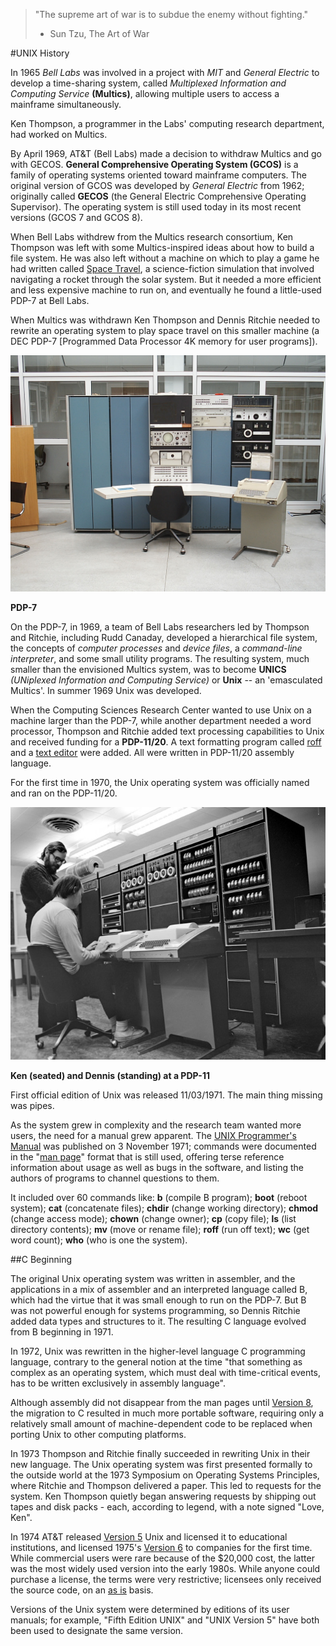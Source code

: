 > "The supreme art of war is to subdue the enemy without fighting." 
>
> - Sun Tzu, The Art of War

#UNIX History

In 1965 *Bell Labs* was involved in a project with *MIT* and 
*General Electric* to develop a time-sharing system, called 
*Multiplexed Information and Computing Service* **(Multics)**, 
allowing multiple users to access a mainframe simultaneously.

Ken Thompson, a programmer in the Labs' computing research department, 
had worked on Multics. 

By April 1969, AT&T (Bell Labs) made a decision to withdraw Multics 
and go with GECOS. **General Comprehensive Operating System (GCOS)** is
a family of operating systems oriented toward mainframe computers. 
The original version of GCOS was developed by *General Electric* from 
1962; originally called **GECOS** (the General Electric Comprehensive 
Operating Supervisor). The operating system is still used today in its 
most recent versions (GCOS 7 and GCOS 8).


When Bell Labs withdrew from the Multics research consortium, Ken 
Thompson was left with some Multics-inspired ideas about how to build a
file system. He was also left without a machine on which to play a game
he had written called [Space Travel](https://en.wikipedia.org/wiki/Space_Travel_(video_game)), a science-fiction simulation that 
involved navigating a rocket through the solar system. But it needed a 
more efficient and less expensive machine to run on, and eventually he 
found a little-used PDP-7 at Bell Labs.

When Multics was withdrawn Ken Thompson and Dennis Ritchie needed to 
rewrite an operating system to play space travel on this smaller 
machine (a DEC PDP-7 [Programmed Data Processor 4K memory for user 
programs]).

![](/pwn/images/pdp7.jpeg)

**PDP-7**

On the PDP-7, in 1969, a team of Bell Labs researchers led by Thompson 
and Ritchie, including Rudd Canaday, developed a hierarchical file 
system, the concepts of *computer processes* and *device files*, a 
*command-line interpreter*, and some small utility programs.
The resulting system, much smaller than the envisioned Multics system, 
was to become **UNICS** *(UNiplexed Information and Computing Service)*
or **Unix** -- an 'emasculated Multics'. In summer 1969 Unix was 
developed.

When the Computing Sciences Research Center wanted to use Unix on a 
machine larger than the PDP-7, while another department needed a word 
processor, Thompson and Ritchie added text processing capabilities to 
Unix and received funding for a **PDP-11/20**. A text formatting 
program called [roff](https://en.wikipedia.org/wiki/Roff) and a 
[text editor](https://en.wikipedia.org/wiki/Text_editor) were added. 
All were written in PDP-11/20 assembly language.

For the first time in 1970, the Unix operating system was officially 
named and ran on the PDP-11/20.

![](/pwn/images/kd.jpg)

**Ken (seated) and Dennis (standing) at a PDP-11**

First official edition of Unix was released 11/03/1971.
The main thing missing was pipes.

As the system grew in complexity and the research team wanted more 
users, the need for a manual grew apparent. The 
[UNIX Programmer's Manual](https://en.wikipedia.org/wiki/UNIX_Programmer%27s_Manual) was published on 3 November 1971; 
commands were documented in the "[man page](https://en.wikipedia.org/wiki/Man_page)" format that is still used, offering terse reference 
information about usage as well as bugs in the software, and listing 
the authors of programs to channel questions to them.

It included over 60 commands like: **b** (compile B program); 
**boot** (reboot system); **cat** (concatenate files); **chdir** 
(change working directory); **chmod** (change access mode); 
**chown** (change owner); **cp** (copy file); **ls** (list directory 
contents); **mv** (move or rename file); **roff** (run off text); 
**wc** (get word count); **who** (who is one the system). 

##C Beginning

The original Unix operating system was written in assembler, and the 
applications in a mix of assembler and an interpreted language called 
B, which had the virtue that it was small enough to run on the PDP-7. 
But B was not powerful enough for systems programming, so Dennis 
Ritchie added data types and structures to it. The resulting C 
language evolved from B beginning in 1971.

In 1972, Unix was rewritten in the higher-level language C 
programming language, contrary to the general notion at the time 
"that something as complex as an operating system, which must deal 
with time-critical events, has to be written exclusively in assembly 
language".

Although assembly did not disappear from the man pages until 
[Version 8](https://en.wikipedia.org/wiki/Research_Unix#Versions), 
the migration to C resulted in much more portable software, requiring 
only a relatively small amount of machine-dependent code to be 
replaced when porting Unix to other computing platforms. 

In 1973 Thompson and Ritchie finally succeeded in rewriting Unix in 
their new language. The Unix operating system was first presented 
formally to the outside world at the 1973 Symposium on Operating 
Systems Principles, where Ritchie and Thompson delivered a paper. This
led to requests for the system. Ken Thompson quietly began answering 
requests by shipping out tapes and disk packs - each, according to 
legend, with a note signed "Love, Ken".

In 1974 AT&T released 
[Version 5](https://en.wikipedia.org/wiki/Research_Unix) Unix and 
licensed it to educational institutions, and licensed 1975's 
[Version 6](https://en.wikipedia.org/wiki/Research_Unix) to companies 
for the first time. While commercial users were rare because of the 
$20,000 cost, the latter was the most widely used version into the 
early 1980s. While anyone could purchase a license, the terms were 
very restrictive; licensees only received the source code, on an 
[as is](https://en.wikipedia.org/wiki/As_is) basis.

Versions of the Unix system were determined by editions of its user 
manuals; for example, "Fifth Edition UNIX" and "UNIX Version 5" have 
both been used to designate the same version.

